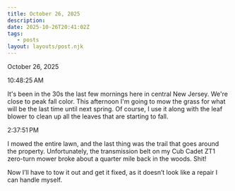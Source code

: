 ```yaml
---
title: October 26, 2025
description:
date: 2025-10-26T20:41:02Z
tags:
   - posts
layout: layouts/post.njk
---
```

October 26, 2025

10:48:25 AM

It's been in the 30s the last few mornings here in central New Jersey. We're close to peak fall color. This afternoon I'm going to mow the grass for what will be the last time until next spring. Of course, I use it along with the leaf blower to clean up all the leaves that are starting to fall.

2:37:51 PM

I mowed the entire lawn, and the last thing was the trail that goes around the property. Unfortunately, the transmission belt on my Cub Cadet ZT1 zero-turn mower broke about a quarter mile back in the woods. Shit!

Now I’ll have to tow it out and get it fixed, as it doesn’t look like a repair I can handle myself.
